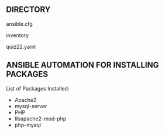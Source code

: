 ## DIRECTORY ##

ansible.cfg

inventory

quiz22.yaml

## ANSIBLE AUTOMATION FOR INSTALLING PACKAGES ##

List of Packages Installed:
- Apache2
- mysql-server
- PHP
- libapache2-mod-php
- php-mysql
